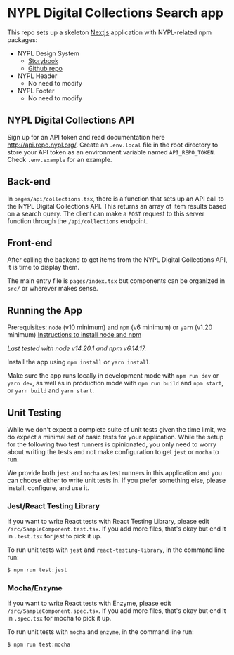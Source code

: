 # NYPL Digital Collections Search app

This repo sets up a skeleton [Nextjs](https://nextjs.org/) application with NYPL-related npm packages:

* NYPL Design System
  * [Storybook](https://nypl.github.io/nypl-design-system/storybook-static/?path=/story/introduction--page)
  * [Github repo](https://github.com/NYPL/nypl-design-system#readme)
* NYPL Header
  * No need to modify
* NYPL Footer
  * No need to modify

## NYPL Digital Collections API

Sign up for an API token and read documentation here http://api.repo.nypl.org/. Create an `.env.local` file in the root directory to store your API token as an environment variable named `API_REPO_TOKEN`. Check `.env.example` for an example.

## Back-end

In `pages/api/collections.tsx`, there is a function that sets up an API call to the NYPL Digital Collections API. This returns an array of item results based on a search query. The client can make a `POST` request to this server function through the `/api/collections` endpoint.

## Front-end

After calling the backend to get items from the NYPL Digital Collections API, it is time to display them.

The main entry file is `pages/index.tsx` but components can be organized in `src/` or wherever makes sense.

## Running the App

Prerequisites: `node` (v10 minimum) and `npm` (v6 minimum) or `yarn` (v1.20 minimum)
[Instructions to install node and npm](https://docs.npmjs.com/downloading-and-installing-node-js-and-npm)

_Last tested with node v14.20.1 and npm v6.14.17._

Install the app using `npm install` or `yarn install`.

Make sure the app runs locally in development mode with `npm run dev` or `yarn dev`, as well as in production mode with `npm run build` and `npm start`, or `yarn build` and `yarn start`.

## Unit Testing

While we don't expect a complete suite of unit tests given the time limit, we do expect a minimal set of basic tests for your application. While the setup for the following two test runners is opinionated, you only need to worry about writing the tests and not make configuration to get `jest` or `mocha` to run.

We provide both `jest` and `mocha` as test runners in this application and you can choose either to write unit tests in. If you prefer something else, please install, configure, and use it.

### Jest/React Testing Library

If you want to write React tests with React Testing Library, please edit `/src/SampleComponent.test.tsx`. If you add more files, that's okay but end it in `.test.tsx` for jest to pick it up.

To run unit tests with `jest` and `react-testing-library`, in the command line run:

```sh
$ npm run test:jest
```
### Mocha/Enzyme

If you want to write React tests with Enzyme, please edit `/src/SampleComponent.spec.tsx`. If you add more files, that's okay but end it in `.spec.tsx` for mocha to pick it up.

To run unit tests with `mocha` and `enzyme`, in the command line run:

```sh
$ npm run test:mocha
```
